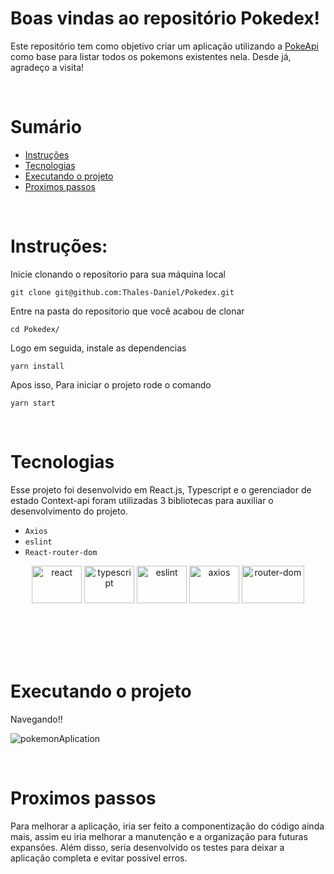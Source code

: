 # Boas vindas ao repositório Pokedex!


Este repositório tem como objetivo criar um aplicação utilizando a [PokeApi](https://pokeapi.co/) como base para listar todos os pokemons existentes nela. Desde já, agradeço a visita!

<p>&nbsp</p>

# Sumário
- [Instruções](#instruções)
- [Tecnologias](#tecnologias)
- [Executando o projeto](#executando-o-projeto)
- [Proximos passos](#proximos-passos)

<p>&nbsp</p>

# Instruções:

Inicie clonando o repositorio para sua máquina local 
~~~
git clone git@github.com:Thales-Daniel/Pokedex.git
~~~
Entre na pasta do repositorio que você acabou de clonar
~~~
cd Pokedex/
~~~
Logo em seguida, instale as dependencias
~~~
yarn install
~~~
Apos isso, Para iniciar o projeto rode o comando
~~~
yarn start
~~~

<p>&nbsp</p>

# Tecnologias
Esse projeto foi desenvolvido em React.js, Typescript e o gerenciador de estado Context-api foram utilizadas
3 bibliotecas para auxiliar o desenvolvimento do projeto.


  - `Axios`
  - `eslint`
  - `React-router-dom`

<div align="center">
  <img alt="react" height="60" width="80" src="https://cdn.jsdelivr.net/gh/devicons/devicon/icons/react/react-original.svg" />
  <img alt="typescript" height="60" width="80" src="https://cdn.jsdelivr.net/gh/devicons/devicon/icons/typescript/typescript-original.svg" />
  <img alt="eslint" height="60" width="80" src="https://cdn.jsdelivr.net/gh/devicons/devicon/icons/eslint/eslint-original.svg" />
  <img alt="axios" height="60" width="80" src="https://upload.wikimedia.org/wikipedia/commons/c/c8/Axios_logo_%282020%29.svg" />
  <img alt="router-dom" height="60" width="100" src="https://miro.medium.com/max/1400/0*8BlvIy8wNLlz6icM" />
  <br />
  <br />
</div>
  <br />
  <br />

<p>&nbsp</p>

# Executando o projeto

Navegando!!

![pokemonAplication](https://user-images.githubusercontent.com/82240828/165714875-0e2beb22-bbf9-40b1-b80c-6eecbeab0d9a.gif)

<p>&nbsp</p>

# Proximos passos

Para melhorar a aplicação, iria ser feito a componentização do código ainda mais,
assim eu iria melhorar a manutenção e a organização para futuras expansões. Além disso,
seria desenvolvido os testes para deixar a aplicação completa e evitar possivel erros.

<p>&nbsp</p>

